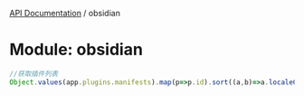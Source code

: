 [API Documentation](../index.md) / obsidian

# Module: obsidian

```js
//获取插件列表
Object.values(app.plugins.manifests).map(p=>p.id).sort((a,b)=>a.localeCompare(b)).join('\n')
```